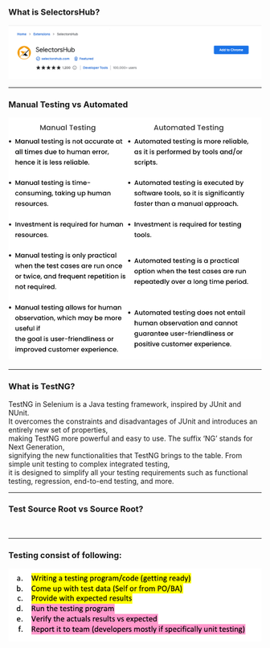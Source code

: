 <h3> What is SelectorsHub? </h3>

![img.png](img/img.png)

<hr/>

<h3>Manual Testing vs Automated

![img_1.png](img/img_1.png)

<hr/>

<h3> What is TestNG? </h3>

TestNG in Selenium is a Java testing framework, inspired by JUnit and NUnit.<br/> 
It overcomes the constraints and disadvantages of JUnit and introduces an entirely new set of properties, <br/>
making TestNG more powerful and easy to use. The suffix ‘NG’ stands for Next Generation, <br/>
signifying the new functionalities that TestNG brings to the table. From simple unit testing to complex integrated testing,<br/> 
it is designed to simplify all your testing requirements such as functional testing, regression, end-to-end testing, and more.

<hr/>

<h3> Test Source Root vs Source Root? </h3>
<br/>
<hr/>

<h3> Testing consist of following: </h3>

![img_2.png](img/img_2.png)
